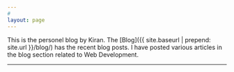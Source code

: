 ```yaml
---
#
layout: page
---
```


This is the personel blog by Kiran. The [Blog]({{ site.baseurl | prepend: site.url }}/blog/) has the recent blog posts. I have posted various articles in the blog section related to Web Development.

 <!-- The [source](https://github.com/oinam/oinam-jekyll) is hosted on Github and you can [download](https://github.# com/oinam/oinam-jekyll/archive/refs/heads/main.zip) a zipped version of the source code. -->

---
